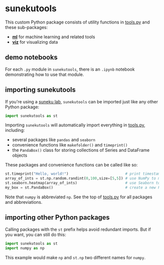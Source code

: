 # sunekutools

This custom Python package consists of utility functions in [tools.py](https://github.com/samkennerly/suneku/blob/master/sunekutools/tools.py) and these sub-packages:

* **[ml](https://github.com/samkennerly/suneku/tree/master/sunekutools/ml)** for machine learning and related tools
* **[viz](https://github.com/samkennerly/suneku/tree/master/sunekutools/viz)** for visualizing data

## demo notebooks

For each `.py` module in `sunekutools`, there is an `.ipynb` notebook demonstrating how to use that module.


## importing sunekutools

If you're using a [suneku lab](https://github.com/samkennerly/suneku/tree/master/labs), `sunekutools` can be imported just like any other Python package:
```python
import sunekutools as st
```
Importing `sunekutools` will automatically import everything in [tools.py](https://github.com/samkennerly/suneku/blob/master/sunekutools/tools.py), including:

- several packages like `pandas` and `seaborn`
- convenience functions like `makefolder()` and `timeprint()`
- the `PandaBox()` class for storing collections of Series and DataFrame objects

These packages and convenience functions can be called like so:

```python
st.timeprint("Hello, world!")                          # print timestamp and message
array_of_ints = st.np.random.randint(0,100,size=[5,5]) # use NumPy to make an array of random integers
st.seaborn.heatmap(array_of_ints)                      # use Seaborn to draw a heatmap
my_box = st.PandaBox()                                 # create a new PandaBox object
```

Note that `numpy` is abbreviated `np`. See the top of [tools.py](https://github.com/samkennerly/suneku/blob/master/sunekutools/tools.py) for all packages and abbreviations.


## importing other Python packages

Calling packages with the `st` prefix helps avoid redundant imports. But if you want, you can still do this:
```python
import sunekutools as st
import numpy as np
```
This example would make `np` and `st.np` two different names for `numpy`.
